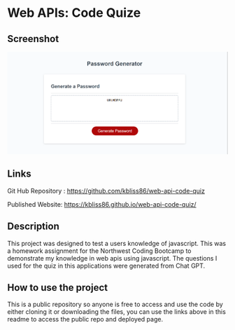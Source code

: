 # Web APIs: Code Quize

## Screenshot
![Website main section](https://github.com/kbliss86/javascript-password-generator/blob/main/assets/images/password%20genny.PNG)

## Links

Git Hub Repository : https://github.com/kbliss86/web-api-code-quiz

Published Website: https://kbliss86.github.io/web-api-code-quiz/

## Description

This project was designed to test a users knowledge of javascript. This was a homework assignment for the Northwest Coding Bootcamp to demonstrate my knowledge in web apis using javascript. The questions I used for the quiz in this applications were generated from Chat GPT.

## How to use the project
This is a public repository so anyone is free to access and use the code by either cloning it or downloading the files, you can use the links above in this readme to access the public repo and deployed page.


